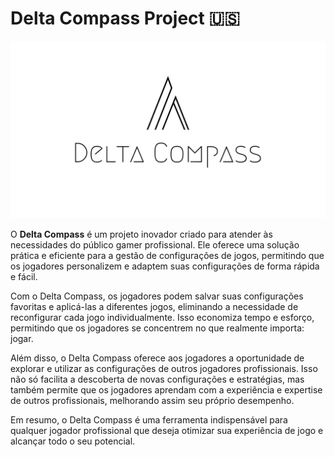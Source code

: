 # Delta Compass Project 🇺🇸

![Delta_White](/img/Delta%20Wallpaper.png)

O **Delta Compass** é um projeto inovador criado para atender às necessidades do público gamer profissional. Ele oferece uma solução prática e eficiente para a gestão de configurações de jogos, permitindo que os jogadores personalizem e adaptem suas configurações de forma rápida e fácil.

Com o Delta Compass, os jogadores podem salvar suas configurações favoritas e aplicá-las a diferentes jogos, eliminando a necessidade de reconfigurar cada jogo individualmente. Isso economiza tempo e esforço, permitindo que os jogadores se concentrem no que realmente importa: jogar.

Além disso, o Delta Compass oferece aos jogadores a oportunidade de explorar e utilizar as configurações de outros jogadores profissionais. Isso não só facilita a descoberta de novas configurações e estratégias, mas também permite que os jogadores aprendam com a experiência e expertise de outros profissionais, melhorando assim seu próprio desempenho.

Em resumo, o Delta Compass é uma ferramenta indispensável para qualquer jogador profissional que deseja otimizar sua experiência de jogo e alcançar todo o seu potencial.
